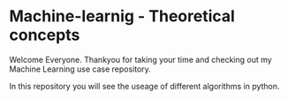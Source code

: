 # Machine-learnig - Theoretical concepts
Welcome Everyone. Thankyou for taking your time and checking out my Machine Learning use case repository.

In this repository you will see the useage of different algorithms in python.
